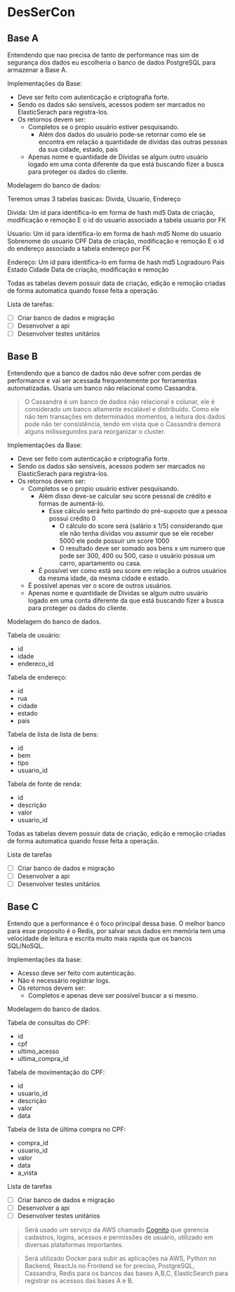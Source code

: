 # DesSerCon

## Base A

Entendendo que nao precisa de tanto de performance mas sim de segurança dos dados eu escolheria o banco de dados PostgreSQL para armazenar a Base A.

Implementações da Base:
- Deve ser feito com autenticação e criptografia forte.
- Sendo os dados são sensíveis, acessos podem ser marcados no ElasticSerach para registra-los.
- Os retornos devem ser:
  - Completos se o propio usuário estiver pesquisando.
    - Além dos dados do usuário pode-se retornar como ele se encontra em relação a quantidade de dívidas das outras pessoas da sua cidade, estado, país
  - Apenas nome e quantidade de Dívidas se algum outro usuário logado em uma conta diferente da que está buscando fizer a busca para proteger os dados do cliente.

Modelagem do banco de dados:

Teremos umas 3 tabelas basicas: Divida, Usuario, Endereço

Divida:
Um id para identifica-lo em forma de hash md5
Data de criação, modificação e remoção
E o id do usuario associado a tabela usuario por FK

Usuario:
Um id para identifica-lo em forma de hash md5
Nome do usuario
Sobrenome do usuario
CPF
Data de criação, modificação e remoção
E o id do endereço associado a tabela endereço por FK

Endereço:
Um id para identifica-lo em forma de hash md5
Logradouro
Pais
Estado
Cidade
Data de criação, modificação e remoção

Todas as tabelas devem possuir data de criação, edição e remoção criadas de forma automatica quando fosse feita a operação.

Lista de tarefas:
- [ ] Criar banco de dados e migração
- [ ] Desenvolver a api
- [ ] Desenvolver testes unitários

## Base B

Entendendo que a banco de dados não deve sofrer com perdas de performance e vai ser acessada frequentemente por ferramentas automatizadas. Usaria um banco não relacional como Cassandra.

> O Cassandra é um banco de dados não relacional e colunar, ele é considerado um banco altamente escalável e distribuído. Como ele não tem transações em determinados momentos, a leitura dos dados pode não ter consistência, tendo em vista que o Cassandra demora alguns milissegundos para reorganizar o cluster.

Implementações da Base:
- Deve ser feito com autenticação e criptografia forte.
- Sendo os dados são sensíveis, acessos podem ser marcados no ElasticSerach para registra-los.
- Os retornos devem ser:
  - Completos se o propio usuário estiver pesquisando.
    - Além disso deve-se calcular seu score pessoal de crédito e formas de aumentá-lo.
      - Esse cálculo será feito partindo do pré-suposto que a pessoa possuí crédito 0
        - O cálculo do score será (salário x 1/5) considerando que ele não tenha dividas vou assumir que se ele receber 5000 ele pode possuir um score 1000
        - O resultado deve ser somado aos bens x um numero que pode ser 300, 400 ou 500, caso o usuário possua um  carro, apartamento ou casa.
    - É possível ver como está seu score em relação a outros usuários da mesma idade, da mesma cidade e estado.
  - É possivel apenas ver o score de outros usuários.
  - Apenas nome e quantidade de Dívidas se algum outro usuário logado em uma conta diferente da que está buscando fizer a busca para proteger os dados do cliente.

Modelagem do banco de dados.

Tabela de usuário:
  - id
  - idade
  - endereco_id

Tabela de endereço:
  - id
  - rua
  - cidade
  - estado
  - pais

Tabela de lista de lista de bens:
  - id
  - bem
  - tipo
  - usuario_id

Tabela de fonte de renda:
  - id
  - descrição
  - valor
  - usuario_id

Todas as tabelas devem possuir data de criação, edição e remoção criadas de forma automatica quando fosse feita a operação.

Lista de tarefas
- [ ] Criar banco de dados e migração
- [ ] Desenvolver a api
- [ ] Desenvolver testes unitários

## Base C

Entendo que a performance é o foco principal dessa base. O melhor banco para esse proposito é o Redis, por salvar seus dados em memória tem uma velocidade de leitura e escrita muito mais rapida que os bancos SQL/NoSQL.

Implementações da base:
- Acesso deve ser feito com autenticação.
- Não é necessário registrar logs.
- Os retornos devem ser:
  - Completos e apenas deve ser possível buscar a si mesmo.
  
Modelagem do banco de dados.

Tabela de consultas do CPF:
  - id
  - cpf
  - ultimo_acesso
  - ultima_compra_id

Tabela de movimentação do CPF:
  - id
  - usuario_id
  - descrição
  - valor
  - data

Tabela de lista de última compra no CPF:
  - compra_id
  - usuario_id
  - valor
  - data
  - a_vista

Lista de tarefas
- [ ] Criar banco de dados e migração
- [ ] Desenvolver a api
- [ ] Desenvolver testes unitários

> Será usado um serviço da AWS chamado [Cognito](https://aws.amazon.com/pt/cognito/) que gerencia cadastros, logins, acessos e permissões de usuário, utilizado em diversas plataformas importantes.

> Será utilizado Docker para subir as aplicações na AWS, Python no Backend, ReactJs no Frontend se for preciso, PostgreSQL, Cassandra, Redis para os bancos das bases A,B,C, ElasticSearch para registrar os acessos das bases A e B.
